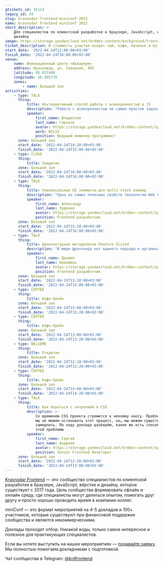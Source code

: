 ```yaml
---
qtickets_id: 35114
legacy_id: 24
slug: krasnodar-frontend-miniconf-2022
name: Krasnodar Frontend miniConf 2022
short_description: >-
    Для специалистов по клиентской разработке в браузере, JavaScript, вёрстке и
    дизайну
image: https://storage.yandexcloud.net/krddev-content/background/frontend.jpg
ticket_description: В стоимость участия входит чай, кофе, печенье и бутерброды.
start_date: '2022-04-24T12:00:00+03:00'
finish_date: '2022-04-24T16:00:00+03:00'
venue:
    name: Инновационный центр «Аквариум»
    address: Краснодар, ул. Северная, 405
    latitude: 45.037499
    longitude: 38.995776
    zones:
        - name: Большой зал
activities:
    - type: TALK
      thing:
          title: Альтернативный способ работы с асинхронностью в JS
          description: "Работа с асинхронностью не самая простая задача, благо язык не стоит на месте и становится удобнее, но все равно это остается такой же сложной задачей как и была. В своем докладе я расскажу вам о другом способе работы в асинхронностью в JS — библиотеке RxJS.  \r\n\r\nРазберем на нескольких примерах использование этой библиотеки и сравним оба подхода. Выделим плюсы и минусы обоих подходов."
          speaker:
              first_name: Владислав
              last_name: Горохов
              avatar: https://storage.yandexcloud.net/krddev-content/speakers/gorohov-vlad.jpg
              work: WILIX
              position: Ведущий инженер-программист
      zone: Большой зал
      start_date: '2022-04-24T14:20:00+03:00'
      finish_date: '2022-04-24T15:00:00+03:00'
    - type: CLOSE
      thing:
          title: Закрытие
      zone: Большой зал
      start_date: '2022-04-24T16:00:00+03:00'
      finish_date: '2022-04-24T16:00:00+03:00'
    - type: TALK
      thing:
          title: Универсальные UI элементы для multi-stack команд
          description: "Одна из самых полезных свойств технологии Web Components — это возможность абстрагировать сложные UI элементы в независимые от проектов и фреймворков пакеты зависимостей.  \r\nИз доклада вы узнаете как среди корпоративного “зоопарка” библиотек и фреймворков раскрыть огромный потенциал native технологии Web Components и имплементировать любой каприз дизайнеров и аналитиков в единой точке обслуживания."
          speaker:
              first_name: Александр
              last_name: Урденко
              avatar: https://storage.yandexcloud.net/krddev-content/speakers/aleks-urdenko-2.jpg
              position: Frontend разработчик
      zone: Большой зал
      start_date: '2022-04-24T15:20:00+03:00'
      finish_date: '2022-04-24T16:00:00+03:00'
    - type: TALK
      thing:
          title: Архитектурная методология Feature Sliced
          description: "В мире фронтенда нет единого подхода к организации структуры проекта. Мало реальных примеров с жизнеспособной архитектурой. Каждый проект делают по внутренним стандартам компании и в итоге каждый раз надо вникать в архитектуру. К тому же, чаще всего она затачивается под конкретный фреймворк или библиотеку. Последствия не верного выбора архитектуры в проекте обычно выражаются в росте хаоса, беспорядка, как следствие - неустойчивость к изменениям.  \r\nЯ постараюсь рассказать вам про один стандартизированный подход - Feature Sliced. Но перед этим изучим популярные ошибки и подходы к их решению."
          speaker:
              first_name: Даниил
              last_name: Крохмаль
              avatar: https://storage.yandexcloud.net/krddev-content/speakers/_daniil-krohmal-2.jpg
              position: Frontend разработчик
      zone: Большой зал
      start_date: '2022-04-24T13:20:00+03:00'
      finish_date: '2022-04-24T14:00:00+03:00'
    - type: COFFEE
      thing:
          title: Кофе-брейк
      zone: Большой зал
      start_date: '2022-04-24T15:00:00+03:00'
      finish_date: '2022-04-24T15:20:00+03:00'
    - type: COFFEE
      thing:
          title: Кофе-брейк
      zone: Большой зал
      start_date: '2022-04-24T13:00:00+03:00'
      finish_date: '2022-04-24T13:20:00+03:00'
    - type: WELCOME
      thing:
          title: Открытие
      zone: Большой зал
      start_date: '2022-04-24T12:10:00+03:00'
      finish_date: '2022-04-24T12:20:00+03:00'
    - type: COFFEE
      thing:
          title: Кофе-брейк
      zone: Большой зал
      start_date: '2022-04-24T14:00:00+03:00'
      finish_date: '2022-04-24T14:20:00+03:00'
    - type: TALK
      thing:
          title: Как бороться с энтропией в CSS
          description: >-
              Со временем CSS проекта стремится к некоему хаосу. Проблема в том, что
              мы не можем остановить этот процесс, но… мы можем существенно его
              замедлить. По ходу доклада разберём, какие же есть способы и решения
              этой проблемы
          speaker:
              first_name: Сергей
              last_name: Андреев
              avatar: https://storage.yandexcloud.net/krddev-content/speakers/sergei-andreev.jpg
              position: Senior Frontend Developer
      zone: Большой зал
      start_date: '2022-04-24T12:20:00+03:00'
      finish_date: '2022-04-24T13:00:00+03:00'
---
```


[Krasnodar Frontend](https://t.me/krdfrontend) — это сообщество специалистов по клиентской разработке в браузере, JavaScript, вёрстке и дизайну, которое существует с 2017 года. Цель сообщества формировать офлайн и онлайн среду, где специалисты могут делиться опытом, помогать друг другу и просто хорошо проводить время в компании коллег.

miniConf — это формат мероприятий на 4-5 докладов и 100+ участников, которые существуют при финансовой поддержке сообщества и является некоммерческими.

Доклады проходят отбор. Никакой воды, только самое интересное и полезное для практикующих специалистов.

Если вы хотите выступить на наших мероприятиях — [подавайте заявку](https://krd.dev/cfp). Мы полностью помогаем докладчикам с подготовкой.

Чат сообщества в Telegram: [@krdfrontend](https://t.me/krdfrontend)
